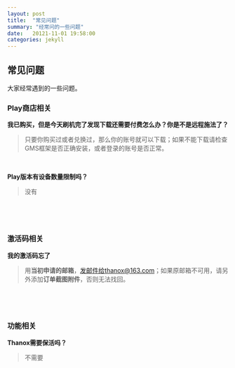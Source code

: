 ```yaml
---
layout: post
title:  "常见问题"
summary: "经常问的一些问题"
date:   20121-11-01 19:58:00
categories: jekyll
---
```

<!-- more -->

## 常见问题
大家经常遇到的一些问题。



### Play商店相关

**我已购买，但是今天刷机完了发现下载还需要付费怎么办？你是不是远程施法了？**

> 只要你购买过或者兑换过，那么你的账号就可以下载；如果不能下载请检查GMS框架是否正确安装，或者登录的账号是否正常。

&nbsp;

**Play版本有设备数量限制吗？**

> 没有

&nbsp;

&nbsp;

### 激活码相关

**我的激活码忘了**

> 用**当初申请的邮箱**，发邮件给thanox@163.com；如果原邮箱不可用，请另外添加**订单截图附件**，否则无法找回。

&nbsp;

&nbsp;

### 功能相关

**Thanox需要保活吗？**

> 不需要

&nbsp;

